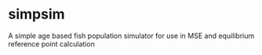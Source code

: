 # simpsim
A simple age based fish population simulator for use in MSE and equilibrium reference point calculation
